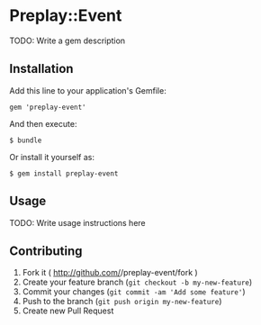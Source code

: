 # Preplay::Event

TODO: Write a gem description

## Installation

Add this line to your application's Gemfile:

    gem 'preplay-event'

And then execute:

    $ bundle

Or install it yourself as:

    $ gem install preplay-event

## Usage

TODO: Write usage instructions here

## Contributing

1. Fork it ( http://github.com/<my-github-username>/preplay-event/fork )
2. Create your feature branch (`git checkout -b my-new-feature`)
3. Commit your changes (`git commit -am 'Add some feature'`)
4. Push to the branch (`git push origin my-new-feature`)
5. Create new Pull Request

